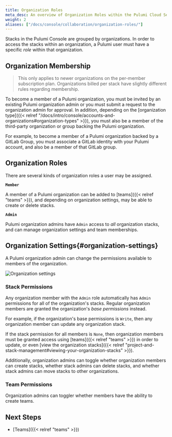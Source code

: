 ```yaml
---
title: Organization Roles
meta_desc: An overview of Organization Roles within the Pulumi Cloud Service.
weight: 2
aliases: ["/docs/console/collaboration/organization-roles/"]
---
```


Stacks in the Pulumi Console are grouped by organizations. In order to access the
stacks within an organization, a Pulumi user must have a specific _role_ within that
organization.

## Organization Membership

> This only applies to newer organizations on the per-member subscription plan.
> Organizations billed per stack have slightly different rules regarding membership.

To become a member of a Pulumi organization, you must be invited by an existing Pulumi
organization admin or you must submit a request to the organization admin for approval. In addition, depending on the [organization type]({{< relref "/docs/intro/console/accounts-and-organizations#organization-types" >}}), you must also be a member of the third-party organization or group backing the Pulumi
organization.

For example, to become a member of a Pulumi organization backed by a GitLab Group,
you must associate a GitLab identity with your Pulumi account, and also
be a member of that GitLab group.

## Organization Roles

There are several kinds of organization roles a user may be assigned.

**`Member`**

A member of a Pulumi organization can be added to [teams]({{< relref "teams" >}}), and
depending on organization settings, may be able to create or delete stacks.

**`Admin`**

Pulumi organization admins have `Admin` access to _all_ organization stacks,
and can manage organization settings and team memberships.

## Organization Settings{#organization-settings}

A Pulumi organization admin can change
the permissions available to members of the organization.

![Organization settings](/images/docs/reference/service/org-settings-card.png)

### Stack Permissions

Any organization member with the `Admin` role automatically has `Admin`
permissions for all of the organization's stacks. Regular organization members
are granted the organization's _base permissions_ instead.

For example, if the organization's base permissions is `Write`, then
any organization member can update any organization stack.

If the stack permission for all members is `None`, then organization members must be
granted access using [teams]({{< relref "teams" >}}) in order to update, or even [view the organization
stacks]({{< relref "project-and-stack-management#viewing-your-organization-stacks" >}}).

Additionally, organization admins can toggle whether organization members can create stacks, whether
stack admins can delete stacks, and whether stack admins can move stacks to other organizations.

### Team Permissions

Organization admins can toggler whether members have the ability to create teams.

## Next Steps

* [Teams]({{< relref "teams" >}})
